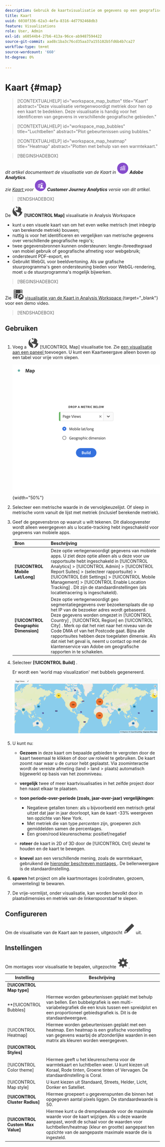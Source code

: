 ```yaml
---
description: Gebruik de kaartvisualisatie om gegevens op een geografische kaartvisualisatie te plotten.
title: Kaart
uuid: 6038f336-62a3-4efa-8316-4d7792468db3
feature: Visualizations
role: User, Admin
exl-id: a60544b4-27b6-413a-96ce-ab9487594422
source-git-commit: aad8c1ba3c76cd35aa37a155102b5fd6b4b7ca27
workflow-type: tm+mt
source-wordcount: '660'
ht-degree: 0%

---
```


# Kaart {#map}

<!-- markdownlint-disable MD034 -->

<!-- markdownlint-disable MD034 -->

>[!CONTEXTUALHELP]
>id="workspace_map_button"
>title="Kaart"
>abstract="Deze visualisatie vertegenwoordigt metriek door hen op een kaart te bedekken. Deze visualisatie is handig voor het identificeren van gegevens in verschillende geografische gebieden."

<!-- markdownlint-enable MD034 -->

<!-- markdownlint-disable MD034 -->

>[!CONTEXTUALHELP]
>id="workspace_map_bubbles"
>title="Luchtbellen"
>abstract="Plot gebeurtenissen using bubbles."

<!-- markdownlint-enable MD034 -->

<!-- markdownlint-disable MD034 -->

>[!CONTEXTUALHELP]
>id="workspace_map_heatmap"
>title="Heatmap"
>abstract="Plotten met behulp van een warmtekaart."

<!-- markdownlint-enable MD034 -->


>[!BEGINSHADEBOX]

_dit artikel documenteert de visualisatie van de Kaart in_ ![ AdobeAnalytics ](/help/assets/icons/AdobeAnalytics.svg) _&#x200B;**Adobe Analytics**._<br/>_zie [ Kaart ](https://experienceleague.adobe.com/en/docs/analytics-platform/using/cja-workspace/visualizations/map) voor_ ![ CustomerJourneyAnalytics ](/help/assets/icons/CustomerJourneyAnalytics.svg) _&#x200B;**Customer Journey Analytics** versie van dit artikel._

>[!ENDSHADEBOX]



De ![ Globe ](/help/assets/icons/Globe.svg) **[!UICONTROL Map]** visualisatie in Analysis Workspace

* kunt u een visuele kaart van om het even welke metrisch (met inbegrip van berekende metriek) bouwen;
* nuttig is voor het identificeren en vergelijken van metrische gegevens over verschillende geografische regio&#39;s;
* twee gegevensbronnen kunnen ondersteunen: lengte-/breedtegraad van mobiel gebruik of geografische afmeting voor webgebruik;
* ondersteunt PDF-export, en
* Gebruikt WebGL voor beeldvertoning. Als uw grafische stuurprogramma&#39;s geen ondersteuning bieden voor WebGL-rendering, moet u de stuurprogramma&#39;s mogelijk bijwerken.


>[!BEGINSHADEBOX]

Zie ![ VideoCheckedOut ](/help/assets/icons/VideoCheckedOut.svg) [ visualisatie van de Kaart in Analysis Workspace ](https://video.tv.adobe.com/v/23559/?quality=12){target="_blank"} voor een demo video.

>[!ENDSHADEBOX]


## Gebruiken

1. Voeg a ![ Kaart ](/help/assets/icons/Globe.svg) [!UICONTROL Map] visualisatie toe. Zie [ een visualisatie aan een paneel ](freeform-analysis-visualizations.md#add-visualizations-to-a-panel) toevoegen. U kunt een Kaartweergave alleen boven op een tabel voor vrije vorm slepen.

   ![ configuratie van de Kaart ](assets/map-configuration.png){width="50%"}

1. Selecteer een metrische waarde in de vervolgkeuzelijst. Of sleep in metrische vorm vanuit de lijst met metriek (inclusief berekende metriek).
1. Geef de gegevensbron op waaruit u wilt tekenen. Dit dialoogvenster wordt alleen weergegeven als u locatie-tracking hebt ingeschakeld voor gegevens van mobiele apps.

   | Bron | Beschrijving |
   | --- | --- |
   | **[!UICONTROL Mobile Lat/Long]** | Deze optie vertegenwoordigt gegevens van mobiele apps. U ziet deze optie alleen als u deze voor uw rapportsuite hebt ingeschakeld in [!UICONTROL Analytics] > [!UICONTROL Admin] > [!UICONTROL Report Suites] > (selecteer rapportsuite) > [!UICONTROL Edit Settings] > [!UICONTROL Mobile Management] > [!UICONTROL Enable Location Tracking] . Dit zijn de standaardinstellingen (als locatietracering is ingeschakeld). |
   | **[!UICONTROL Geographic Dimension]** | Deze optie vertegenwoordigt geo segmentatiegegevens over bezoekersplaats die op het IP van de bezoeker adres wordt gebaseerd. Deze gegevens worden omgezet in [!UICONTROL Country] , [!UICONTROL Region] en [!UICONTROL City] . Merk op dat het niet naar het niveau van de Code DMA of van het Postcode gaat. Bijna alle rapportsuites hebben deze toegelaten dimensie. Als dat niet het geval is, neemt u contact op met de klantenservice van Adobe om geografische rapporten in te schakelen. |

1. Selecteer **[!UICONTROL Build]** .

   Er wordt een &#39;world map visualization&#39; met bubbels gegenereerd.

   ![](assets/bubble-world-view.png)

1. U kunt nu:

   * **Gezoem** in deze kaart om bepaalde gebieden te vergroten door de kaart tweemaal te klikken of door uw rolwiel te gebruiken. De kaart zoomt naar waar u de cursor hebt geplaatst. Via zoominteractie wordt de vereiste afmeting (land > land > plaats) automatisch bijgewerkt op basis van het zoomniveau.
   * **vergelijk** twee of meer kaartvisualisaties in het zelfde project door hen naast elkaar te plaatsen.
   * **toon periode-over-periode (zoals, jaar-over-jaar) vergelijkingen**:

      * Negatieve getallen tonen: als u bijvoorbeeld een metrisch getal uitzet dat jaar in jaar doorloopt, kan de kaart -33% weergeven ten opzichte van New York.
      * Met metriek die van type *percenten* zijn, groeperen zich gemiddelden samen de percentages.
      * Een groen/rood kleurenschema: positief/negatief

   * **roteer** de kaart in 2D of 3D door de [!UICONTROL Ctrl] sleutel te houden en de kaart te bewegen.

   * **knevel** aan een verschillende mening, zoals de warmtekaart, gebruikend de [ hieronder beschreven montages ](/help/analyze/analysis-workspace/visualizations/map-visualization.md#section_5F89C620A6AA42BC8E0955478B3A427E). De bellenweergave is de standaardinstelling.

1. **sparen** het project om alle kaartmontages (coördinaten, gezoem, omwenteling) te bewaren.
1. De vrije-vormlijst, onder visualisatie, kan worden bevolkt door in plaatsdimensies en metriek van de linkerspoorstaaf te slepen.



## Configureren

Om de visualisatie van de Kaart aan te passen, uitgezocht ![ geef ](/help/assets/icons/Edit.svg) uit.


## Instellingen

Om montages voor visualisatie te bepalen, uitgezochte ![ Plaatsend ](/help/assets/icons/Setting.svg).

| Instelling | Beschrijving |
|--- |--- |
| **[!UICONTROL Map type]** | |
| **[!UICONTROL Bubbles] | Hiermee worden gebeurtenissen geplakt met behulp van bellen. Een bubbelgrafiek is een multi-variabelegrafiek die een kruis tussen een spreidplot en een proportioneel gebiedsgrafiek is. Dit is de standaardweergave. |
| [!UICONTROL Heatmap] | Hiermee worden gebeurtenissen geplakt met een heatmap. Een heatmap is een grafische voorstelling van gegevens waarbij de afzonderlijke waarden in een matrix als kleuren worden weergegeven. |
| **[!UICONTROL Styles]** | |
| [!UICONTROL Color theme] | Hiermee geeft u het kleurenschema voor de warmtekaart en luchtbellen weer. U kunt kiezen uit Koraal, Rode tinten, Groene tinten of Vervagen. De standaardinstelling is Coral. |
| [!UICONTROL Map style] | U kunt kiezen uit Standaard, Streets, Helder, Licht, Donker en Satelliet. |
| **[!UICONTROL Cluster Radius]** | Hiermee groepeert u gegevenspunten die binnen het opgegeven aantal pixels liggen. De standaardwaarde is 50. |
| **[!UICONTROL Custom Max Value]** | Hiermee kunt u de drempelwaarde voor de maximale waarde voor de kaart wijzigen. Als u deze waarde aanpast, wordt de schaal voor de waarden voor luchtbellen/heatmap (kleur en grootte) aangepast ten opzichte van de aangepaste maximale waarde die is ingesteld. |

<!--
## Build a time-parting heatmap

Here is a video on the topic:

>[!VIDEO](https://video.tv.adobe.com/v/26991/?quality=12)

-->

